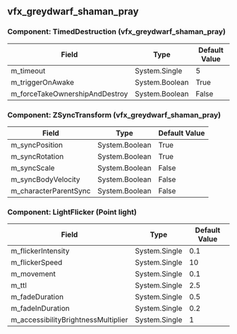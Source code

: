 ## vfx_greydwarf_shaman_pray

### Component: TimedDestruction (vfx_greydwarf_shaman_pray)

|Field|Type|Default Value|
|-----|----|-------------|
|m_timeout|System.Single|5|
|m_triggerOnAwake|System.Boolean|True|
|m_forceTakeOwnershipAndDestroy|System.Boolean|False|

### Component: ZSyncTransform (vfx_greydwarf_shaman_pray)

|Field|Type|Default Value|
|-----|----|-------------|
|m_syncPosition|System.Boolean|True|
|m_syncRotation|System.Boolean|True|
|m_syncScale|System.Boolean|False|
|m_syncBodyVelocity|System.Boolean|False|
|m_characterParentSync|System.Boolean|False|

### Component: LightFlicker (Point light)

|Field|Type|Default Value|
|-----|----|-------------|
|m_flickerIntensity|System.Single|0.1|
|m_flickerSpeed|System.Single|10|
|m_movement|System.Single|0.1|
|m_ttl|System.Single|2.5|
|m_fadeDuration|System.Single|0.5|
|m_fadeInDuration|System.Single|0.2|
|m_accessibilityBrightnessMultiplier|System.Single|1|

